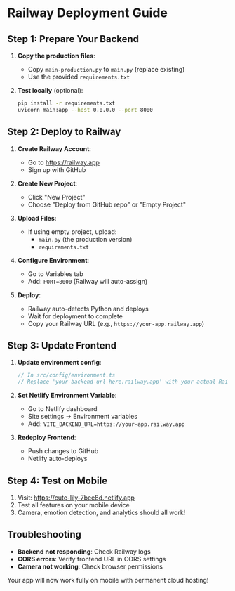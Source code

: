 # Railway Deployment Guide

## Step 1: Prepare Your Backend

1. **Copy the production files**:
   - Copy `main-production.py` to `main.py` (replace existing)
   - Use the provided `requirements.txt`

2. **Test locally** (optional):
   ```bash
   pip install -r requirements.txt
   uvicorn main:app --host 0.0.0.0 --port 8000
   ```

## Step 2: Deploy to Railway

1. **Create Railway Account**:
   - Go to https://railway.app
   - Sign up with GitHub

2. **Create New Project**:
   - Click "New Project"
   - Choose "Deploy from GitHub repo" or "Empty Project"

3. **Upload Files**:
   - If using empty project, upload:
     - `main.py` (the production version)
     - `requirements.txt`

4. **Configure Environment**:
   - Go to Variables tab
   - Add: `PORT=8000` (Railway will auto-assign)

5. **Deploy**:
   - Railway auto-detects Python and deploys
   - Wait for deployment to complete
   - Copy your Railway URL (e.g., `https://your-app.railway.app`)

## Step 3: Update Frontend

1. **Update environment config**:
   ```typescript
   // In src/config/environment.ts
   // Replace 'your-backend-url-here.railway.app' with your actual Railway URL
   ```

2. **Set Netlify Environment Variable**:
   - Go to Netlify dashboard
   - Site settings → Environment variables
   - Add: `VITE_BACKEND_URL=https://your-app.railway.app`

3. **Redeploy Frontend**:
   - Push changes to GitHub
   - Netlify auto-deploys

## Step 4: Test on Mobile

1. Visit: https://cute-lily-7bee8d.netlify.app
2. Test all features on your mobile device
3. Camera, emotion detection, and analytics should all work!

## Troubleshooting

- **Backend not responding**: Check Railway logs
- **CORS errors**: Verify frontend URL in CORS settings
- **Camera not working**: Check browser permissions

Your app will now work fully on mobile with permanent cloud hosting!